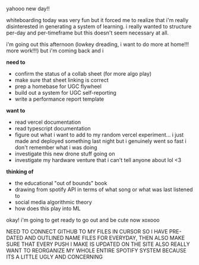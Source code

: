 yahooo new day!! 

whiteboarding today was very fun but it forced me to realize that i'm really disinterested in generating a system of learning. 
i really wanted to structure per-day and per-timeframe but this doesn't seem necessary at all.

i'm going out this afternoon (lowkey dreading, i want to do more at home!!! more work!!!)
but i'm coming back and i

**need to**
- confirm the status of a collab sheet (for more algo play)
- make sure that sheet linking is correct
- prep a homebase for UGC flywheel
- build out a system for UGC self-reporting
- write a performance report template

**want to**
- read vercel documentation
- read typescript documentation
- figure out what i want to add to my random vercel experiment... i just made and deployed something last night but i genuinely went so fast i don't remember what i was doing
- investigate this new drone stuff going on
- investigate my hardware venture that i can't tell anyone about lol <3

**thinking of**
- the educational "out of bounds" book
- drawing from spotify API in terms of what song or what was last listened to
- social media algorithmic theory
- how does this play into ML

okay! i'm going to get ready to go out and be cute now xoxooo


NEED TO CONNECT GITHUB TO MY FILES IN CURSOR SO I HAVE PRE-DATED AND OUTLINED NAME FILES FOR EVERYDAY, THEN ALSO MAKE SURE THAT EVERY PUSH I MAKE IS UPDATED ON THE SITE
ALSO REALLY WANT TO REORGANIZE MY WHOLE ENTIRE SPOTIFY SYSTEM BECAUSE ITS A LITTLE UGLY AND CONCERNING
